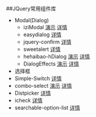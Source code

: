 ##JQuery常用组件库
- Modal(Dialog)
  - iziModal [演示](http://www.jq22.com/yanshi8627) [详情](https://github.com/dolce/iziModal)
  - easydialog [详情](http://www.h-ui.net/easydialog-v2.0/index.html)
  - jquery-confirm [详情](http://craftpip.github.io/jquery-confirm/)
  - sweetalert [详情](http://t4t5.github.io/sweetalert/)
  - hehaibao-hDialog [演示](http://www.hehaibao.com/uploads/hDialog/index.html) [详情](http://hehaibao.github.io/hDialog/)
  - DialogEffects [演示](http://tympanus.net/Development/DialogEffects/) [详情](https://github.com/codrops/DialogEffects)
- 选择框
 - Simple-Switch [详情](http://switch.lukangkang.cc/)
 - combo-select [演示](http://pebbleroad.github.io/combo-select/) [详情](https://github.com/PebbleRoad/combo-select)
 - Distpicker [详情](https://fengyuanchen.github.io/distpicker/)
 - icheck [详情](https://github.com/fronteed/iCheck)
 - searchable-option-list [详情](http://pbauerochse.github.io/searchable-option-list/)
